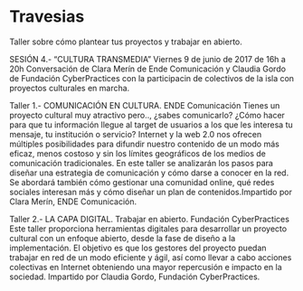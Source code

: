 # Travesias
Taller sobre cómo plantear tus proyectos y trabajar en abierto. 

SESIÓN 4.- “CULTURA TRANSMEDIA” Viernes 9 de junio de 2017 de 16h a 20h
Conversación de Clara Merín de Ende Comunicación y Claudia Gordo de Fundación CyberPractices con la participacin de colectivos de la isla con proyectos culturales en marcha. 

Taller 1.- COMUNICACIÓN EN CULTURA. ENDE Comunicación
Tienes un proyecto cultural muy atractivo pero.., ¿sabes comunicarlo? ¿Cómo hacer para que tu información llegue al target de usuarios a los que les interesa tu mensaje, tu institución o servicio? Internet y la web 2.0 nos ofrecen múltiples posibilidades para difundir nuestro contenido de un modo más eficaz, menos costoso y sin los límites geográficos de los medios de comunicación tradicionales. En este taller se analizarán los pasos para diseñar una estrategia de comunicación y cómo darse a conocer en la red. Se abordará también cómo gestionar una comunidad online, qué redes sociales interesan más y cómo diseñar un plan de contenidos.Impartido por Clara Merín, ENDE Comunicación.

Taller 2.- LA CAPA DIGITAL. Trabajar en abierto. Fundación CyberPractices
Este taller proporciona herramientas digitales para desarrollar un proyecto cultural con un enfoque abierto, desde la fase de diseño a la implementación. El objetivo es que los gestores del proyecto puedan trabajar en red de un modo eficiente y ágil, así como llevar a cabo acciones colectivas en Internet obteniendo una mayor repercusión e impacto en la sociedad. Impartido por Claudia Gordo, Fundación CyberPractices.
